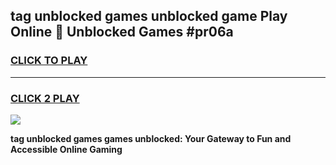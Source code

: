 
## tag unblocked games unblocked game Play Online 👋 Unblocked Games #pr06a
<h3>
<a href="https://premium.freeplayer.one?title=tag_unblocked_games&ref=21F">CLICK TO PLAY</a></h3>
<hr>

<h3>
<a href="https://premium.freeplayer.one?title=tag_unblocked_games&ref=21F">CLICK 2 PLAY</a>
  
</h3>

<a href="https://premium.freeplayer.one?title=tag_unblocked_games&ref=21F/"><img src="https://clearcache.store/games.png"></a>


**tag unblocked games games unblocked: Your Gateway to Fun and Accessible Online Gaming**

